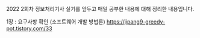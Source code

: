 2022 2회차 정보처리기사 실기를 앞두고 매일 공부한 내용에 대해 정리한 내용입니다.

 1장 : 요구사항 확인 (소프트웨어 개발 방법론) https://jipang9-greedy-pot.tistory.com/33
